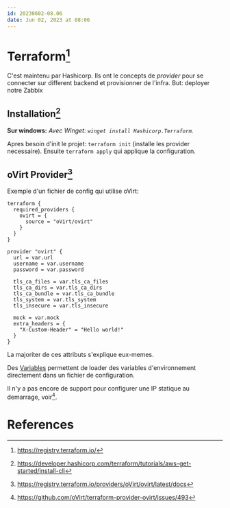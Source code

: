 ```yaml
---
id: 20230602-08.06
date: Jun 02, 2023 at 08:06
---
```


# Terraform[^1]

C'est maintenu par Hashicorp. Ils ont le concepts de *provider* pour se connecter sur different backend et provisionner de l'infra. But: deployer notre Zabbix

## Installation[^2]

**Sur windows:**
*Avec Winget: `winget install Hashicorp.Terraform`.*

Apres besoin d'init le projet: `terraform init` (installe les provider necessaire).
Ensuite `terraform apply` qui applique la configuration.


## oVirt Provider[^3]

Exemple d'un fichier de config qui utilise oVirt:
```
terraform {
  required_providers {
    ovirt = {
      source = "oVirt/ovirt"
    }
  }
}

provider "ovirt" {
  url = var.url
  username = var.username
  password = var.password
  
  tls_ca_files = var.tls_ca_files
  tls_ca_dirs = var.tls_ca_dirs
  tls_ca_bundle = var.tls_ca_bundle
  tls_system = var.tls_system
  tls_insecure = var.tls_insecure
  
  mock = var.mock
  extra_headers = {
    "X-Custom-Header" = "Hello world!"
  }
}
```

La majoriter de ces attributs s'explique eux-memes.

Des [Variables](https://developer.hashicorp.com/terraform/language/values/variables) permettent de loader des variables d'environnement directement dans un fichier de configuration.

Il n'y a pas encore de support pour configurer une IP statique au demarrage, voir[^4].

# References
[^1]: https://registry.terraform.io/
[^2]: https://developer.hashicorp.com/terraform/tutorials/aws-get-started/install-cli
[^3]: https://registry.terraform.io/providers/oVirt/ovirt/latest/docs
[^4]: https://github.com/oVirt/terraform-provider-ovirt/issues/493